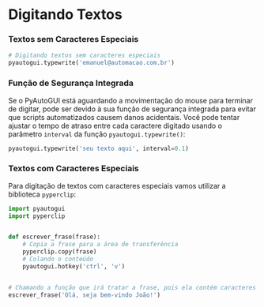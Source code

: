 # Digitando Textos


### Textos sem Caracteres Especiais
```python
# Digitando textos sem caracteres especiais
pyautogui.typewrite('emanuel@automacao.com.br')
```


### Função de Segurança Integrada
Se o PyAutoGUI está aguardando a movimentação do mouse para terminar de digitar, pode ser devido à sua função de segurança integrada para evitar que scripts automatizados causem danos acidentais. Você pode tentar ajustar o tempo de atraso entre cada caractere digitado usando o parâmetro ``interval`` da função ``pyautogui.typewrite()``: 
```python
pyautogui.typewrite('seu texto aqui', interval=0.1)
```


### Textos com Caracteres Especiais
Para digitação de textos com caracteres especiais vamos utilizar a biblioteca ``pyperclip``:
```python
import pyautogui
import pyperclip


def escrever_frase(frase):
    # Copia a frase para a área de transferência
    pyperclip.copy(frase)
    # Colando o conteúdo
    pyautogui.hotkey('ctrl', 'v')


# Chamando a função que irá tratar a frase, pois ela contém caracteres especiais
escrever_frase('Olá, seja bem-vindo João!')
```